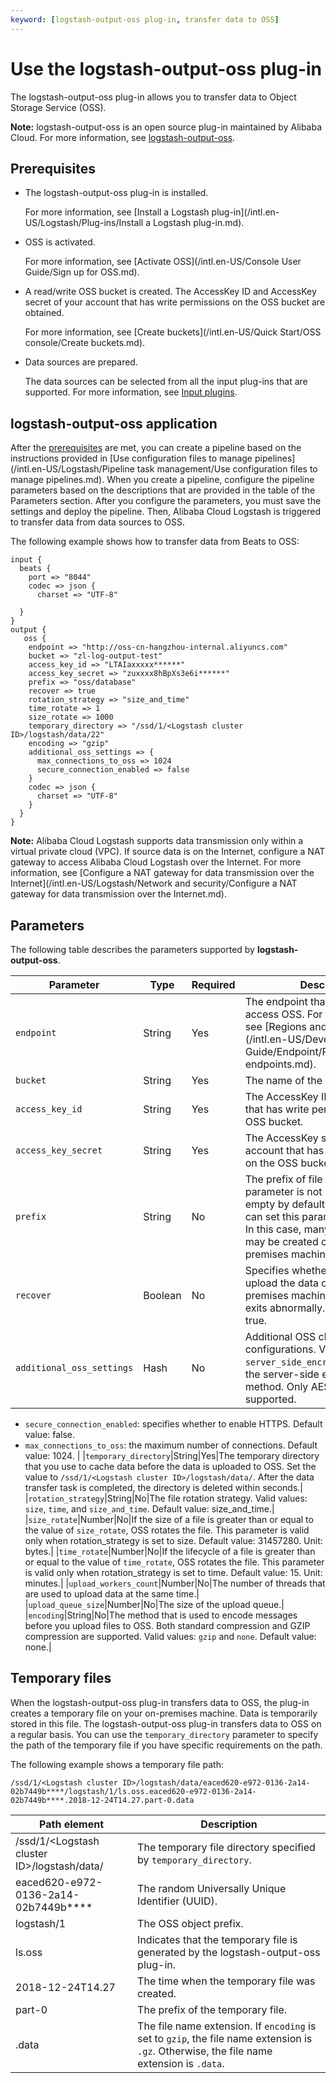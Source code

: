 ```yaml
---
keyword: [logstash-output-oss plug-in, transfer data to OSS]
---
```


# Use the logstash-output-oss plug-in

The logstash-output-oss plug-in allows you to transfer data to Object Storage Service \(OSS\).

**Note:** logstash-output-oss is an open source plug-in maintained by Alibaba Cloud. For more information, see [logstash-output-oss](https://github.com/aliyun/logstash-output-oss).

## Prerequisites

-   The logstash-output-oss plug-in is installed.

    For more information, see [Install a Logstash plug-in](/intl.en-US/Logstash/Plug-ins/Install a Logstash plug-in.md).

-   OSS is activated.

    For more information, see [Activate OSS](/intl.en-US/Console User Guide/Sign up for OSS.md).

-   A read/write OSS bucket is created. The AccessKey ID and AccessKey secret of your account that has write permissions on the OSS bucket are obtained.

    For more information, see [Create buckets](/intl.en-US/Quick Start/OSS console/Create buckets.md).

-   Data sources are prepared.

    The data sources can be selected from all the input plug-ins that are supported. For more information, see [Input plugins](https://www.elastic.co/guide/en/logstash/6.7/input-plugins.html).


## logstash-output-oss application

After the [prerequisites](#section_zfj_hlf_x98) are met, you can create a pipeline based on the instructions provided in [Use configuration files to manage pipelines](/intl.en-US/Logstash/Pipeline task management/Use configuration files to manage pipelines.md). When you create a pipeline, configure the pipeline parameters based on the descriptions that are provided in the table of the Parameters section. After you configure the parameters, you must save the settings and deploy the pipeline. Then, Alibaba Cloud Logstash is triggered to transfer data from data sources to OSS.

The following example shows how to transfer data from Beats to OSS:

```
input {
  beats {
    port => "8044"
    codec => json {
      charset => "UTF-8"

  }
}
output {
   oss {
    endpoint => "http://oss-cn-hangzhou-internal.aliyuncs.com"              
    bucket => "zl-log-output-test"                          
    access_key_id => "LTAIaxxxxx******"                 
    access_key_secret => "zuxxxx8hBpXs3e6i******"         
    prefix => "oss/database"                         
    recover => true                                      
    rotation_strategy => "size_and_time"                  
    time_rotate => 1                                     
    size_rotate => 1000
    temporary_directory => "/ssd/1/<Logstash cluster ID>/logstash/data/22"                            
    encoding => "gzip"                                 
    additional_oss_settings => {
      max_connections_to_oss => 1024                      
      secure_connection_enabled => false                  
    }
    codec => json {
      charset => "UTF-8"
    }
  }
}
```

**Note:** Alibaba Cloud Logstash supports data transmission only within a virtual private cloud \(VPC\). If source data is on the Internet, configure a NAT gateway to access Alibaba Cloud Logstash over the Internet. For more information, see [Configure a NAT gateway for data transmission over the Internet](/intl.en-US/Logstash/Network and security/Configure a NAT gateway for data transmission over the Internet.md).

## Parameters

The following table describes the parameters supported by **logstash-output-oss**.

|Parameter|Type|Required|Description|
|---------|----|--------|-----------|
|`endpoint`|String|Yes|The endpoint that is used to access OSS. For more information, see [Regions and endpoints](/intl.en-US/Developer Guide/Endpoint/Regions and endpoints.md).|
|`bucket`|String|Yes|The name of the OSS bucket.|
|`access_key_id`|String|Yes|The AccessKey ID of your account that has write permissions on the OSS bucket.|
|`access_key_secret`|String|Yes|The AccessKey secret of your account that has write permissions on the OSS bucket.|
|`prefix`|String|No|The prefix of file names. If this parameter is not specified, it is empty by default. **Warning:** You can set this parameter to a string. In this case, many temporary files may be created on your on-premises machine. |
|`recover`|Boolean|No|Specifies whether to continue to upload the data on your on-premises machine if the program exits abnormally. Default value: true.|
|`additional_oss_settings`|Hash|No|Additional OSS client configurations. Valid values: -   `server_side_encryption_algorithm`: the server-side encryption method. Only AES-256 is supported.
-   `secure_connection_enabled`: specifies whether to enable HTTPS. Default value: false.
-   `max_connections_to_oss`: the maximum number of connections. Default value: 1024. |
|`temporary_directory`|String|Yes|The temporary directory that you use to cache data before the data is uploaded to OSS. Set the value to `/ssd/1/<Logstash cluster ID>/logstash/data/`. After the data transfer task is completed, the directory is deleted within seconds.|
|`rotation_strategy`|String|No|The file rotation strategy. Valid values: `size`, `time`, and `size_and_time`. Default value: size\_and\_time.|
|`size_rotate`|Number|No|If the size of a file is greater than or equal to the value of `size_rotate`, OSS rotates the file. This parameter is valid only when rotation\_strategy is set to size. Default value: 31457280. Unit: bytes.|
|`time_rotate`|Number|No|If the lifecycle of a file is greater than or equal to the value of `time_rotate`, OSS rotates the file. This parameter is valid only when rotation\_strategy is set to time. Default value: 15. Unit: minutes.|
|`upload_workers_count`|Number|No|The number of threads that are used to upload data at the same time.|
|`upload_queue_size`|Number|No|The size of the upload queue.|
|`encoding`|String|No|The method that is used to encode messages before you upload files to OSS. Both standard compression and GZIP compression are supported. Valid values: `gzip` and `none`. Default value: none.|

## Temporary files

When the logstash-output-oss plug-in transfers data to OSS, the plug-in creates a temporary file on your on-premises machine. Data is temporarily stored in this file. The logstash-output-oss plug-in transfers data to OSS on a regular basis. You can use the `temporary_directory` parameter to specify the path of the temporary file if you have specific requirements on the path.

The following example shows a temporary file path:

```
/ssd/1/<Logstash cluster ID>/logstash/data/eaced620-e972-0136-2a14-02b7449b****/logstash/1/ls.oss.eaced620-e972-0136-2a14-02b7449b****.2018-12-24T14.27.part-0.data
```

|Path element|Description|
|------------|-----------|
|/ssd/1/<Logstash cluster ID\>/logstash/data/|The temporary file directory specified by `temporary_directory`.|
|eaced620-e972-0136-2a14-02b7449b\*\*\*\*|The random Universally Unique Identifier \(UUID\).|
|logstash/1|The OSS object prefix.|
|ls.oss|Indicates that the temporary file is generated by the logstash-output-oss plug-in.|
|2018-12-24T14.27|The time when the temporary file was created.|
|part-0|The prefix of the temporary file.|
|.data|The file name extension. If `encoding` is set to `gzip`, the file name extension is `.gz`. Otherwise, the file name extension is `.data`.|


